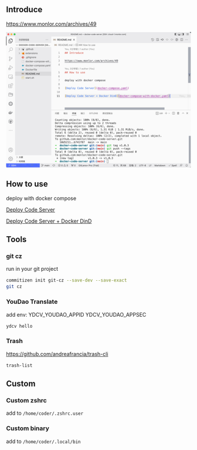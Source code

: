 ## Introduce

https://www.monlor.com/archives/49

![](16501800175865.jpg)

## How to use

deploy with docker compose

[Deploy Code Server](docker-compose.yaml)

[Deploy Code Server + Docker DinD](docker-compose-with-docker.yaml)

## Tools

### git cz

run in your git project

```bash
commitizen init git-cz --save-dev --save-exact
git cz
```

### YouDao Translate

add env: YDCV_YOUDAO_APPID YDCV_YOUDAO_APPSEC

```bash
ydcv hello
```

### Trash

https://github.com/andreafrancia/trash-cli

```bash
trash-list
```

## Custom

### Custom zshrc

add to `/home/coder/.zshrc.user`

### Custom binary

add to `/home/coder/.local/bin`
